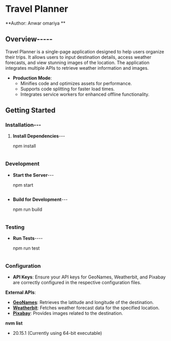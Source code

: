 # Travel Planner
**Author: Anwar omariya **
## Overview-----

Travel Planner is a single-page application designed to help users organize their trips. It allows users to input destination details, access weather forecasts, and view stunning images of the location. The application integrates multiple APIs to retrieve weather information and images.



- **Production Mode**:
    - Minifies code and optimizes assets for performance.
    - Supports code splitting for faster load times.
    - Integrates service workers for enhanced offline functionality.


## Getting Started



### Installation---



1. **Install Dependencies**---

   
    npm install
    ```

### Development
- **Start the Server**---

   
    npm start
    ```

- **Build for Development**---

   
    npm run build
    ```

### Testing

- **Run Tests**----

 
    npm run test
    ```

### Configuration

- **API Keys**: Ensure your API keys for GeoNames, Weatherbit, and Pixabay are correctly configured in the respective configuration files.



 **External APIs**:
  - **[GeoNames](http://www.geonames.org/export/web-services.html)**: Retrieves the latitude and longitude of the destination.
  - **[Weatherbit](https://www.weatherbit.io/api)**: Fetches weather forecast data for the specified location.
  - **[Pixabay](https://pixabay.com/api/docs/)**: Provides images related to the destination.


 **nvm list**

  * 20.15.1 (Currently using 64-bit executable)